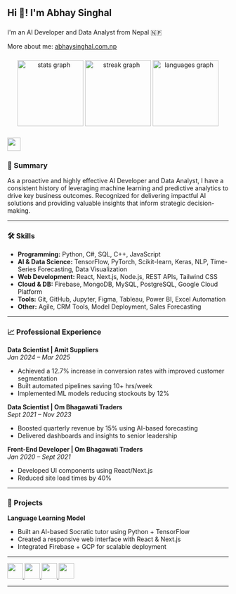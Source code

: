 <h2 align="left">Hi 👋! I'm Abhay Singhal</h2>

###

<p align="left">I'm an AI Developer and Data Analyst from Nepal 🇳🇵</p>

More about me: [abhaysinghal.com.np](https://abhaysinghal.com.np)

###

<div align="center">
  <img src="https://github-readme-stats.vercel.app/api?username=abhaysinghal126&hide_title=false&hide_rank=false&show_icons=true&include_all_commits=true&count_private=true&theme=dracula&locale=en&hide_border=false" height="150" alt="stats graph"  />
  <img src="https://streak-stats.demolab.com?user=abhaysinghal126&locale=en&mode=daily&theme=dracula&hide_border=false&border_radius=5" height="150" alt="streak graph"  />
  <img src="https://github-readme-stats.vercel.app/api/top-langs?username=abhaysinghal126&locale=en&layout=compact&card_width=320&langs_count=5&theme=dracula&hide_border=false" height="150" alt="languages graph"  />
</div>

###

<div align="left">
  <img src="https://skillicons.dev/icons?i=py,tensorflow,pytorch,react,nextjs,nodejs,tailwind,sql,mongodb,mysql,postgresql,figma,github,git,firebase,gcp,js,html,css,c,cpp,cs,tableau,pandas,numpy,matplotlib,seaborn,vscode,jupyter" height="30" />
</div>

###

### 💼 Summary
As a proactive and highly effective AI Developer and Data Analyst, I have a consistent history of leveraging machine learning and predictive analytics to drive key business outcomes. Recognized for delivering impactful AI solutions and providing valuable insights that inform strategic decision-making.

---

### 🛠️ Skills
- **Programming:** Python, C#, SQL, C++, JavaScript  
- **AI & Data Science:** TensorFlow, PyTorch, Scikit-learn, Keras, NLP, Time-Series Forecasting, Data Visualization  
- **Web Development:** React, Next.js, Node.js, REST APIs, Tailwind CSS  
- **Cloud & DB:** Firebase, MongoDB, MySQL, PostgreSQL, Google Cloud Platform  
- **Tools:** Git, GitHub, Jupyter, Figma, Tableau, Power BI, Excel Automation  
- **Other:** Agile, CRM Tools, Model Deployment, Sales Forecasting

---

### 📈 Professional Experience

**Data Scientist | Amit Suppliers**  
*Jan 2024 – Mar 2025*  
- Achieved a 12.7% increase in conversion rates with improved customer segmentation  
- Built automated pipelines saving 10+ hrs/week  
- Implemented ML models reducing stockouts by 12%  

**Data Scientist | Om Bhagawati Traders**  
*Sept 2021 – Nov 2023*  
- Boosted quarterly revenue by 15% using AI-based forecasting  
- Delivered dashboards and insights to senior leadership  

**Front-End Developer | Om Bhagawati Traders**  
*Jan 2020 – Sept 2021*  
- Developed UI components using React/Next.js  
- Reduced site load times by 40%  

---

### 🚀 Projects

**Language Learning Model**  
- Built an AI-based Socratic tutor using Python + TensorFlow  
- Created a responsive web interface with React & Next.js  
- Integrated Firebase + GCP for scalable deployment  

---

<div align="left">
  <a href="https://github.com/abhaysinghal126" target="_blank">
    <img src="https://img.shields.io/static/v1?message=GitHub&logo=github&label=&color=181717&logoColor=white&labelColor=&style=for-the-badge" height="35" />
  </a>
  <a href="mailto:abhaysinghal696@gmail.com" target="_blank">
    <img src="https://img.shields.io/static/v1?message=Gmail&logo=gmail&label=&color=D14836&logoColor=white&labelColor=&style=for-the-badge" height="35" />
  </a>
  <a href="https://abhaysinghal.com.np" target="_blank">
    <img src="https://img.shields.io/static/v1?message=Portfolio&logo=web&label=&color=000000&logoColor=white&labelColor=&style=for-the-badge" height="35" />
  </a>
  <a href="tel:+9779869606609" target="_blank">
    <img src="https://img.shields.io/static/v1?message=Phone&logo=whatsapp&label=&color=25D366&logoColor=white&labelColor=&style=for-the-badge" height="35" />
  </a>
</div>

---
